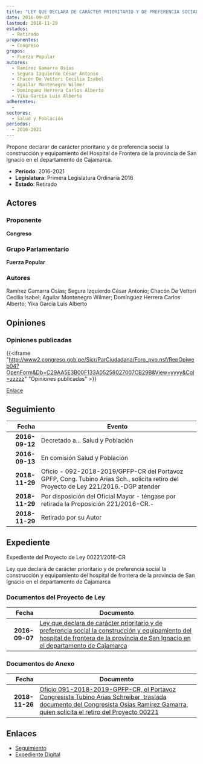 ```yaml
---
title: "LEY QUE DECLARA DE CARÁCTER PRIORITARIO Y DE PREFERENCIA SOCIAL LA CONSTRUCCIÓN Y EQUIPAMIENTO DEL HOSPITAL DE FRONTERA DE LA PROVINCIA DE SAN IGNACIO EN EL DEPARTAMENTO DE CAJAMARCA"
date: 2016-09-07
lastmod: 2018-11-29
estados: 
  - Retirado
proponentes: 
  - Congreso
grupos: 
  - Fuerza Popular
autores: 
  - Ramírez Gamarra Osías
  - Segura Izquierdo César Antonio
  - Chacón De Vettori Cecilia Isabel
  - Aguilar Montenegro Wilmer
  - Domínguez Herrera Carlos Alberto
  - Yika García Luis Alberto
adherentes: 
  - 
sectores: 
  - Salud y Población
periodos: 
  - 2016-2021
---
```


Propone declarar de carácter prioritario y de preferencia social la construcción y equipamiento del Hospital de Frontera de la provincia de San Ignacio en el departamento de Cajamarca.

- **Periodo**: 2016-2021
- **Legislatura**: Primera Legislatura Ordinaria 2016
- **Estado**: Retirado

## Actores

### Proponente

**Congreso**

### Grupo Parlamentario

**Fuerza Popular**

### Autores

Ramírez Gamarra Osías; Segura Izquierdo César Antonio; Chacón De Vettori Cecilia Isabel; Aguilar Montenegro Wilmer; Domínguez Herrera Carlos Alberto; Yika García Luis Alberto


## Opiniones

### Opiniones publicadas

{{<iframe "http://www2.congreso.gob.pe/Sicr/ParCiudadana/Foro_pvp.nsf/RepOpiweb04?OpenForm&Db=C29AA5E3B00F133A05258027007CB29B&View=yyyy&Col=zzzzz" "Opiniones publicadas" >}}

[Enlace](http://www2.congreso.gob.pe/Sicr/ParCiudadana/Foro_pvp.nsf/RepOpiweb04?OpenForm&Db=C29AA5E3B00F133A05258027007CB29B&View=yyyy&Col=zzzzz)

## Seguimiento

| Fecha | Evento |
|------:|--------|
| **2016-09-12** | Decretado a... Salud y Población|
| **2016-09-13** | En comisión Salud y Población|
| **2018-11-29** | Oficio - 092-2018-2019/GPFP-CR del Portavoz GPFP, Cong. Tubino Arias Sch., solicita retiro del Proyecto de Ley 221/2016.-DGP atender|
| **2018-11-29** | Por disposición del Oficial Mayor - téngase por retirada la Proposición 221/2016-CR.-|
| **2018-11-29** | Retirado por su Autor|


## Expediente

Expediente del Proyecto de Ley 00221/2016-CR

Ley que declara de carácter prioritario y de preferencia social la construcción y equipamiento del hospital de frontera de la provincia de San Ignacio en el departamento de Cajamarca


### Documentos del Proyecto de Ley

| Fecha | Documento |
|------:|--------|
| **2016-09-07** | [Ley que declara de carácter prioritario y de preferencia social la construcción y equipamiento del hospital de frontera de la provincia de San Ignacio en el departamento de Cajamarca](http://www.leyes.congreso.gob.pe/Documentos/2016_2021/Proyectos_de_Ley_y_de_Resoluciones_Legislativas/PL0022120160907..pdf) |

### Documentos de Anexo

| Fecha | Documento |
|------:|--------|
| **2018-11-26** | [Oficio 091-2018-2019-GPFP-CR, el Portavoz Congresista Tubino Arias Schreiber, traslada documento del Congresista Osias Ramírez Gamarra, quien solicita el retiro del Proyecto 00221](http://www.leyes.congreso.gob.pe/Documentos/2016_2021/Oficios/Grupos_Parlamentarios/OFICIO-092-2018-2019-GPFP-CR.pdf) |

## Enlaces 

- [Seguimiento](http://www2.congreso.gob.pehttp://www2.congreso.gob.pe/Sicr/TraDocEstProc/CLProLey2016.nsf/f7fff46988ca05b1052578e100829cc7/53fd16060f75660b05258027007708e5?OpenDocument)
- [Expediente Digital](http://www2.congreso.gob.pehttp://www2.congreso.gob.pe/Sicr/TraDocEstProc/CLProLey2016.nsf/f7fff46988ca05b1052578e100829cc7/53fd16060f75660b05258027007708e5?OpenDocument&Click=05257FB7005EB655.eb71d0cf91d8294e05256cdf006b5706/$Body/0.1C6C)
